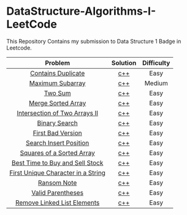 # DataStructure-Algorithms-I-LeetCode

This Repository Contains my submission to Data Structure 1 Badge in Leetcode.

Problem | Solution | Difficulty
:--------------------------------------------:|:--------------------------:|:--------------------------:
[Contains Duplicate](https://leetcode.com/problems/contains-duplicate/) | [c++](Easy/ContainsDuplicate.cpp) | Easy
[Maximum Subarray](https://leetcode.com/problems/maximum-subarray/) | [c++](Medium/MaximumSubarray.cpp) | Medium
[Two Sum](https://leetcode.com/problems/two-sum/) | [c++](Easy/TwoSum.cpp) | Easy
[Merge Sorted Array](https://leetcode.com/problems/merge-sorted-array/) | [c++](Easy/MergeSortedArray.cpp) | Easy
[Intersection of Two Arrays II](https://leetcode.com/problems/intersection-of-two-arrays-ii/) | [c++](Easy/IntersectionOfTwoArraysII.cpp) | Easy
[Binary Search](https://leetcode.com/problems/binary-search/) | [c++](Easy/BinarySearch.cpp) | Easy
[First Bad Version](https://leetcode.com/problems/first-bad-version/) | [c++](Easy/FirstBadVersion.cpp) | Easy
[Search Insert Position](https://leetcode.com/problems/search-insert-position/) | [c++](Easy/SearchInsertPosition.cpp) | Easy
[Squares of a Sorted Array](https://leetcode.com/problems/squares-of-a-sorted-array/) | [c++](Easy/SquaresOfASortedArray.cpp) | Easy
[Best Time to Buy and Sell Stock](https://leetcode.com/problems/best-time-to-buy-and-sell-stock/) | [c++](Easy/BestTimetoBuyandSellStock.cpp) | Easy
[First Unique Character in a String](https://leetcode.com/problems/first-unique-character-in-a-string/) | [c++](Easy/FirstUniqueCharacterInString.cpp) | Easy
[Ransom Note](https://leetcode.com/problems/ransom-note/) | [c++](Easy/RansomNote.cpp) | Easy
[Valid Parentheses](https://leetcode.com/problems/valid-parentheses/) | [c++](Easy/ValidParentheses.cpp) | Easy
[Remove Linked List Elements](https://leetcode.com/problems/remove-linked-list-elements/) | [c++](Easy/RemoveLinkedListElements.cpp) | Easy
